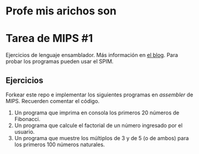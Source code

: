 # Profe mis arichos son #


# Tarea de MIPS \#1

Ejercicios de lenguaje ensamblador. Más información en [el blog](https://la35.net/orga/mips-branchs.html). Para probar los programas pueden usar el SPIM.

## Ejercicios

Forkear este repo e implementar los siguientes programas en _assembler_ de MIPS. Recuerden comentar el código.

1. Un programa que imprima en consola los primeros 20 números de Fibonacci.
2. Un programa que calcule el factorial de un número ingresado por el usuario.
3. Un programa que muestre los múltiplos de 3 y de 5 (o de ambos) para los primeros 100 números naturales.
